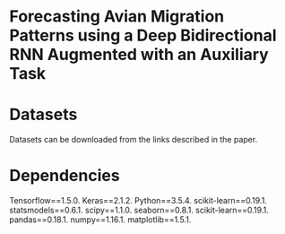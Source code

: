 # Forecasting Avian Migration Patterns using a Deep Bidirectional RNN Augmented with an Auxiliary Task


# Datasets
Datasets can be downloaded from the links described in the paper.


# Dependencies

Tensorflow==1.5.0.
Keras==2.1.2.
Python==3.5.4.
scikit-learn==0.19.1.
statsmodels==0.6.1.
scipy==1.1.0.
seaborn==0.8.1.
scikit-learn==0.19.1.
pandas==0.18.1.
numpy==1.16.1.
matplotlib==1.5.1.
